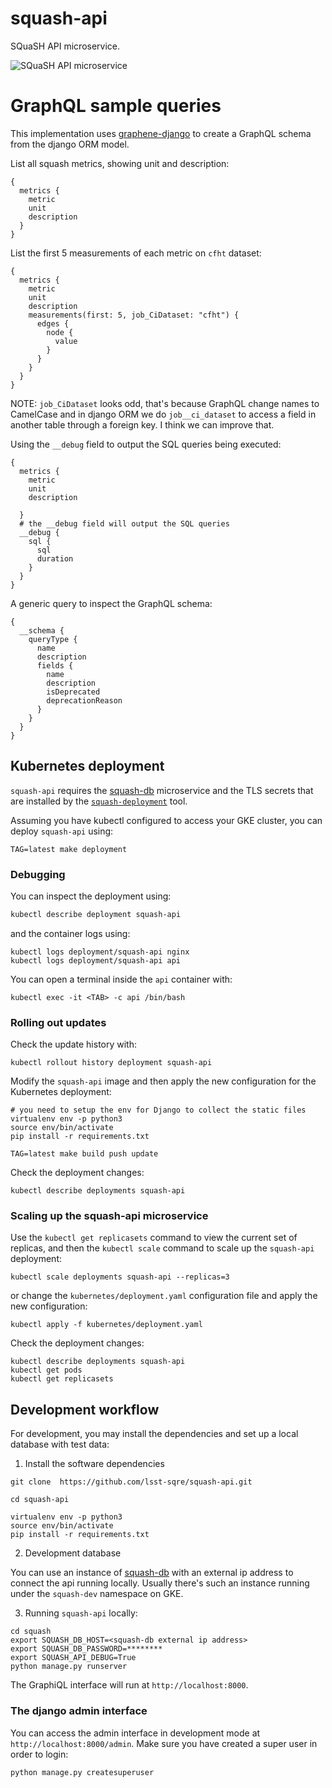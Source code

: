 # squash-api

SQuaSH API microservice.

![SQuaSH API microservice](squash-api.png)

# GraphQL sample queries

This implementation uses [graphene-django](http://docs.graphene-python.org/projects/django/en/latest/) to create a GraphQL schema from the django ORM model.
 
List all squash metrics, showing unit and description:

```
{
  metrics {
    metric
    unit
    description
  }
}
```


List the first 5 measurements of each metric on `cfht` dataset:

```
{
  metrics {
    metric
    unit
    description
    measurements(first: 5, job_CiDataset: "cfht") {
      edges {
        node {
          value
        }
      }
    }
  }
}
```

NOTE: `job_CiDataset` looks odd, that's because GraphQL change names to CamelCase and in django ORM we do `job__ci_dataset` to access a field in another table through a foreign key. I think we can improve that.


Using the `__debug` field to output the SQL queries being executed: 

```
{
  metrics {
    metric
    unit
    description
   
  }
  # the __debug field will output the SQL queries
  __debug {
    sql {
      sql
      duration
    }
  }
}
```

A generic query to inspect the GraphQL schema:

```
{
  __schema {
    queryType {
      name
      description
      fields {
        name
        description
        isDeprecated
        deprecationReason
      }
    }
  }
}
```

## Kubernetes deployment

`squash-api` requires the [squash-db](https://github.com/lsst-sqre/squash-db) microservice and the TLS secrets that are installed by the
[`squash-deployment`](https://github.com/lsst-sqre/squash-deployment) tool.

Assuming you have kubectl configured to access your GKE cluster, you can deploy `squash-api` using:

```
TAG=latest make deployment
```

### Debugging

You can inspect the deployment using:

```bash
kubectl describe deployment squash-api
```

and the container logs using:
 
``` 
kubectl logs deployment/squash-api nginx
kubectl logs deployment/squash-api api
```

You can open a terminal inside the `api` container with:

``` 
kubectl exec -it <TAB> -c api /bin/bash
```

### Rolling out updates 

Check the update history with:

```
kubectl rollout history deployment squash-api
```

Modify the `squash-api` image and then apply the new configuration for the Kubernetes deployment:

```
# you need to setup the env for Django to collect the static files
virtualenv env -p python3
source env/bin/activate
pip install -r requirements.txt
 
TAG=latest make build push update
```

Check the deployment changes:
```
kubectl describe deployments squash-api
```

### Scaling up the squash-api microservice

Use the `kubectl get replicasets` command to view the current set of replicas, and then the `kubectl scale` command 
to scale up the `squash-api` deployment:

``` 
kubectl scale deployments squash-api --replicas=3
```

or change the `kubernetes/deployment.yaml` configuration file and apply the new configuration:

```
kubectl apply -f kubernetes/deployment.yaml
```

Check the deployment changes:

``` 
kubectl describe deployments squash-api
kubectl get pods
kubectl get replicasets
```

## Development workflow 

For development, you may install the dependencies and set up a local database with test data:

1. Install the software dependencies
```
git clone  https://github.com/lsst-sqre/squash-api.git

cd squash-api

virtualenv env -p python3
source env/bin/activate
pip install -r requirements.txt
```

2. Development database
 
You can use an instance of [squash-db](https://github.com/lsst-sqre/squash-db) with an external ip address to connect the api running locally.
Usually there's such an instance running under the `squash-dev` namespace on GKE.

3. Running `squash-api` locally:

```
cd squash
export SQUASH_DB_HOST=<squash-db external ip address> 
export SQUASH_DB_PASSWORD=********
export SQUASH_API_DEBUG=True
python manage.py runserver
```

The GraphiQL interface will run at `http://localhost:8000`. 



### The django admin interface

You can access the admin interface in development mode at `http://localhost:8000/admin`. Make
sure you have created a super user in order to login:
 
```
python manage.py createsuperuser 
```
 

